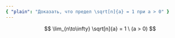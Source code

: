 ```yaml
---
{ "plain": "Доказать, что предел \sqrt[n]{a} = 1 при a > 0" }
---
```


$$ \lim_{n\to\infty} \sqrt[n]{a} = 1 \ (a > 0) $$